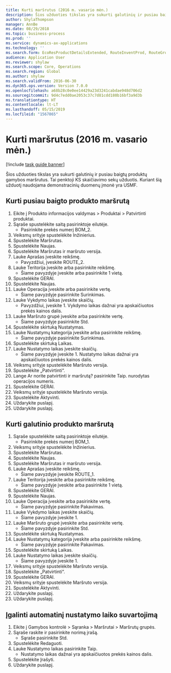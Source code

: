 ```yaml
---
title: Kurti maršrutus (2016 m. vasario mėn.)
description: Šios užduoties tikslas yra sukurti galutinių ir pusiau baigtų produktų gamybos maršrutus.
author: ShylaThompson
manager: AnnBe
ms.date: 08/29/2018
ms.topic: business-process
ms.prod: ''
ms.service: dynamics-ax-applications
ms.technology: ''
ms.search.form: EcoResProductDetailsExtended, RouteInventProd, RouteGroup
audience: Application User
ms.reviewer: shylaw
ms.search.scope: Core, Operations
ms.search.region: Global
ms.author: shylaw
ms.search.validFrom: 2016-06-30
ms.dyn365.ops.version: Version 7.0.0
ms.openlocfilehash: a68b28c0e0ee14429a23d3241cabdae948d706d2
ms.sourcegitcommit: 9d4c7edd0ae2053c37c7d81cdd180b16bf3a9d3b
ms.translationtype: HT
ms.contentlocale: lt-LT
ms.lasthandoff: 05/15/2019
ms.locfileid: "1567865"
---
```

# <a name="create-routes-february-2016"></a>Kurti maršrutus (2016 m. vasario mėn.)

[!include [task guide banner](../../includes/task-guide-banner.md)]

Šios užduoties tikslas yra sukurti galutinių ir pusiau baigtų produktų gamybos maršrutus. Tai penktoji KS skaičiavimo sekų užduotis. Kuriant šią užduotį naudojama demonstracinių duomenų įmonė yra USMF.


## <a name="create-a-route-for-a-semi-finished-product"></a>Kurti pusiau baigto produkto maršrutą
1. Eikite į Produkto informacijos valdymas > Produktai > Patvirtinti produktai.
2. Sąraše spustelėkite saitą pasirinktoje eilutėje.
    * Pasirinkite prekės numerį BOM_2.  
3. Veiksmų srityje spustelėkite Inžinierius.
4. Spustelėkite Maršrutas.
5. Spustelėkite Naujas.
6. Spustelėkite Maršrutas ir maršruto versija.
7. Lauke Aprašas įveskite reikšmę.
    * Pavyzdžiui, įveskite ROUTE_2.  
8. Lauke Teritorija įveskite arba pasirinkite reikšmę.
    * Šiame pavyzdyje įveskite arba pasirinkite 1 vietą.  
9. Spustelėkite GERAI.
10. Spustelėkite Naujas.
11. Lauke Operacija įveskite arba pasirinkite vertę.
    * Šiame pavyzdyje pasirinkite Surinkimas.  
12. Lauke Vykdymo laikas įveskite skaičių.
    * Pavyzdžiui, įveskite 1. Vykdymo laikas dažnai yra apskaičiuotos prekės kainos dalis.  
13. Lauke Maršruto grupė įveskite arba pasirinkite vertę.
    * Šiame pavyzdyje pasirinkite Std.  
14. Spustelėkite skirtuką Nustatymas.
15. Lauke Nustatymų kategorija įveskite arba pasirinkite reikšmę.
    * Šiame pavyzdyje pasirinkite Surinkimas.  
16. Spustelėkite skirtuką Laikas.
17. Lauke Nustatymo laikas įveskite skaičių.
    * Šiame pavyzdyje įveskite 1. Nustatymo laikas dažnai yra apskaičiuotos prekės kainos dalis.  
18. Veiksmų srityje spustelėkite Maršruto versija.
19. Spustelėkite „Patvirtinti“.
20. Lange Ar norite patvirtinti ir maršrutą? pasirinkite Taip. nurodytas operacijos numeris.
21. Spustelėkite GERAI.
22. Veiksmų srityje spustelėkite Maršruto versija.
23. Spustelėkite Aktyvinti.
24. Uždarykite puslapį.
25. Uždarykite puslapį.

## <a name="create-a-route-for-a-finished-product"></a>Kurti galutinio produkto maršrutą
1. Sąraše spustelėkite saitą pasirinktoje eilutėje.
    * Pasirinkite prekės numerį BOM_1.  
2. Veiksmų srityje spustelėkite Inžinierius.
3. Spustelėkite Maršrutas.
4. Spustelėkite Naujas.
5. Spustelėkite Maršrutas ir maršruto versija.
6. Lauke Aprašas įveskite reikšmę.
    * Šiame pavyzdyje įveskite ROUTE_1.  
7. Lauke Teritorija įveskite arba pasirinkite reikšmę.
    * Šiame pavyzdyje įveskite arba pasirinkite 1 vietą.  
8. Spustelėkite GERAI.
9. Spustelėkite Naujas.
10. Lauke Operacija įveskite arba pasirinkite vertę.
    * Šiame pavyzdyje pasirinkite Pakavimas.  
11. Lauke Vykdymo laikas įveskite skaičių.
    * Šiame pavyzdyje įveskite 1.  
12. Lauke Maršruto grupė įveskite arba pasirinkite vertę.
    * Šiame pavyzdyje pasirinkite Std.  
13. Spustelėkite skirtuką Nustatymas.
14. Lauke Nustatymų kategorija įveskite arba pasirinkite reikšmę.
    * Šiame pavyzdyje pasirinkite Pakavimas.  
15. Spustelėkite skirtuką Laikas.
16. Lauke Nustatymo laikas įveskite skaičių.
    * Šiame pavyzdyje įveskite 1.  
17. Veiksmų srityje spustelėkite Maršruto versija.
18. Spustelėkite „Patvirtinti“.
19. Spustelėkite GERAI.
20. Veiksmų srityje spustelėkite Maršruto versija.
21. Spustelėkite Aktyvinti.
22. Uždarykite puslapį.
23. Uždarykite puslapį.

## <a name="enable-automatic-consumption-of-setup-time"></a>Įgalinti automatinį nustatymo laiko suvartojimą
1. Eikite į Gamybos kontrolė > Sąranka > Maršrutai > Maršrutų grupės.
2. Sąraše raskite ir pasirinkite norimą įrašą.
    * Sąraše pasirinkite Std.  
3. Spustelėkite Redaguoti.
4. Lauke Nustatymo laikas pasirinkite Taip.
    * Nustatymo laikas dažnai yra apskaičiuotos prekės kainos dalis.  
5. Spustelėkite Įrašyti.
6. Uždarykite puslapį.

